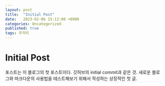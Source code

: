 ```yaml
---
layout: post
title:  "Initial Post"
date:   2023-02-06 15:12:00 +0900
categories: Uncategorized
published: true
tags: 주저리
---
```

# Initial Post
포스트는 이 블로그의 첫 포스트이다.
깃허브의 initial commit과 같은 것.
새로운 블로그와 마크다운의 사용법을 테스트해보기 위해서 작성하는 상징적인 첫 글.